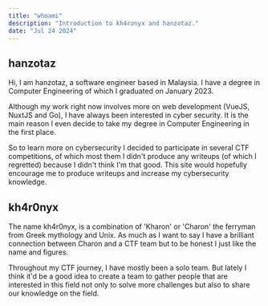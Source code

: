 ```yaml
---
title: "whoami"
description: "Introduction to kh4ronyx and hanzotaz."
date: "Jul 24 2024"
---
```


## hanzotaz

Hi, I am hanzotaz, a software engineer based in Malaysia. I have a degree in Computer Engineering of which I graduated on January 2023.

Although my work right now involves more on web development (VueJS, NuxtJS and Go),
I have always been interested in cyber security. It is the main reason I even decide to take my degree in
Computer Engineering in the first place.

So to learn more on cybersecurity I decided to participate in several CTF competitions,
of which most them I didn't produce any writeups (of which I regretted) because I didn't think I'm that good. This site would hopefully
encourage me to produce writeups and increase my cybersecurity knowledge.

## kh4r0nyx

The name kh4r0nyx, is a combination of 'Kharon' or 'Charon' the ferryman from Greek mythology and Unix.
As much as I want to say I have a brilliant connection between Charon and a CTF team but to be honest I just like the name and figures.

Throughout my CTF journey, I have mostly been a solo team. But lately I think it'd be a good idea to create a team to gather people
that are interested in this field not only to solve more challenges but also to share our knowledge on the field.
